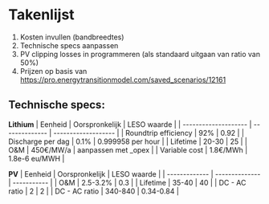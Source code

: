 <!-- 220627 aantekeningen met emiel.md -->

# Takenlijst
1. Kosten invullen (bandbreedtes)
2. Technische specs aanpassen
3. PV clipping losses in programmeren (als standaard uitgaan van ratio van 50%)
4. Prijzen op basis van https://pro.energytransitionmodel.com/saved_scenarios/12161

## Technische specs:

**Lithium**
| Eenheid              | Oorspronkelijk | LESO waarde         |
| -------------------- | -------------- | ------------------- |
| Roundtrip efficiency | 92%            | 0.92                |
| Discharge per dag    | 0.1%           | 0.999958 per hour   |
| Lifetime             | 20-30          | 25                  |
| O&M                  | 450€/MW/a      | aanpassen met _opex |
| Variable cost        | 1.8€/MWh       | 1.8e-6 eu/MWH       |

**PV**
| Eenheid       | Oorspronkelijk | LESO waarde |
| ------------- | -------------- | ----------- |
| O&M           | 2.5-3.2%       | 0.3         |
| Lifetime      | 35-40          | 40          |
| DC - AC ratio | 2              | 2           |
| DC - AC ratio | 340-840        | 0.34-0.84   |